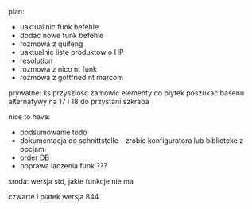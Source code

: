 

plan:
- uaktualinic funk befehle
- dodac nowe funk befehle
- rozmowa z quifeng
- uaktualnic liste produktow o HP
- resolution
- rozmowa z nico nt funk
- rozmowa z gottfried nt marcom


prywatne:
ks przyszlosc
zamowic elementy do plytek
poszukac basenu alternatywy
na 17 i 18 do przystani szkraba

nice to have:
- podsumowanie todo
- dokumentacja do schnittstelle - zrobic konfiguratora lub biblioteke z opcjami
- order DB
- poprawa laczenia funk ???



sroda:
wersja std, jakie funkcje nie ma

czwarte i piatek wersja 844
